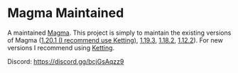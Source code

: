 # Magma Maintained
A maintained [Magma](https://magmafoundation.org/). This project is simply to maintain the existing versions of Magma ([1.20.1 (I recommend use Ketting)](https://github.com/magmamaintained/Magma-1.20.1), [1.19.3](https://github.com/magmamaintained/Magma-1.19.3), [1.18.2](https://github.com/magmamaintained/Magma-1.18.2), [1.12.2](https://github.com/magmamaintained/Magma-1.12.2)). For new versions I recommend using [Ketting](https://github.com/kettingpowered).

Discord: https://discord.gg/bcjGsAqzz9
